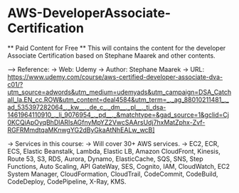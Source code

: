 # AWS-DeveloperAssociate-Certification
** Paid Content for Free **
This will contains the content for the developer Associate Certification based on Stephane Maarek and other contents.


--> Reference: 
    -> Web: Udemy
    -> Author: Stephane Maarek
    -> URL: 
    https://www.udemy.com/course/aws-certified-developer-associate-dva-c01/?utm_source=adwords&utm_medium=udemyads&utm_campaign=DSA_Catchall_la.EN_cc.ROW&utm_content=deal4584&utm_term=_._ag_88010211481_._ad_535397282064_._kw__._de_c_._dm__._pl__._ti_dsa-1461964110910_._li_9076954_._pd__._&matchtype=&gad_source=1&gclid=Cj0KCQiApOyqBhDlARIsAGfnyMpYZ2VwcSAArsUdj7hxMatZphx-Zvf-RGFRMmdtqaMKnwgYG2dByGkaAtNhEALw_wcB]

-> Services in this course:
    -> Will cover 30+ AWS services.
    -> EC2, ECR, ECS, Elastic Beanstalk, Lambda, 
        Elastic LB, Amazon CloudFront, Kinesis, Route 53, S3, 
        RDS, Aurora, Dynamo, ElasticCache, SQS, 
        SNS, Step Functions, Auto Scaling, API GateWay, SES, 
        Cognito, IAM, CloudWatch, EC2 System Manager, CloudFormation, 
        CloudTrail, CodeCommit, CodeBuild, CodeDeploy, CodePipeline, 
        X-Ray, KMS. 
